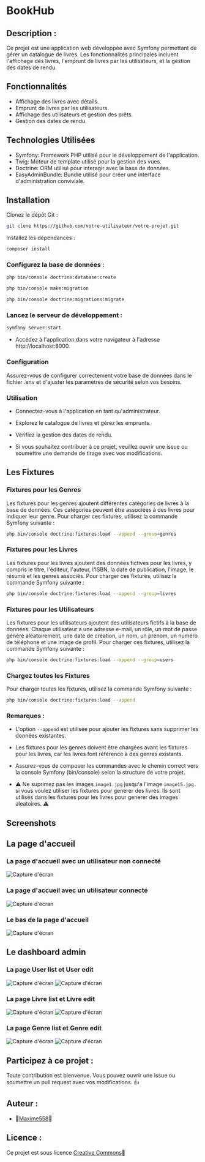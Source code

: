 # BookHub

## Description :

Ce projet est une application web développée avec Symfony permettant de gérer un catalogue de livres. Les fonctionnalités principales incluent l'affichage des livres, l'emprunt de livres par les utilisateurs, et la gestion des dates de rendu.

## Fonctionnalités

- Affichage des livres avec détails.
- Emprunt de livres par les utilisateurs.
- Affichage des utilisateurs et gestion des prêts.
- Gestion des dates de rendu.

## Technologies Utilisées

- Symfony: Framework PHP utilisé pour le développement de l'application.
- Twig: Moteur de template utilisé pour la gestion des vues.
- Doctrine: ORM utilisé pour interagir avec la base de données.
- EasyAdminBundle: Bundle utilisé pour créer une interface d'administration conviviale.

## Installation

Clonez le dépôt Git :

```bash
git clone https://github.com/votre-utilisateur/votre-projet.git
```
Installez les dépendances :

```bash
composer install
```

### Configurez la base de données :


```bash
php bin/console doctrine:database:create
```
```bash
php bin/console make:migration
```
```bash
php bin/console doctrine:migrations:migrate
```

### Lancez le serveur de développement :

```bash
symfony server:start
```

- Accédez à l'application dans votre navigateur à l'adresse http://localhost:8000.


### Configuration
Assurez-vous de configurer correctement votre base de données dans le fichier .env et d'ajuster les paramètres de sécurité selon vos besoins.

### Utilisation
- Connectez-vous à l'application en tant qu'administrateur.
- Explorez le catalogue de livres et gérez les emprunts.
- Vérifiez la gestion des dates de rendu.

- Si vous souhaitez contribuer à ce projet, veuillez ouvrir une issue ou soumettre une demande de tirage avec vos modifications.

## Les Fixtures

### Fixtures pour les Genres

Les fixtures pour les genres ajoutent différentes catégories de livres à la base de données. Ces catégories peuvent être associées à des livres pour indiquer leur genre. Pour charger ces fixtures, utilisez la commande Symfony suivante :

```bash
php bin/console doctrine:fixtures:load --append --group=genres
```

### Fixtures pour les Livres

Les fixtures pour les livres ajoutent des données fictives pour les livres, y compris le titre, l'éditeur, l'auteur, l'ISBN, la date de publication, l'image, le résumé et les genres associés. Pour charger ces fixtures, utilisez la commande Symfony suivante :

```bash
php bin/console doctrine:fixtures:load --append --group=livres
```

### Fixtures pour les Utilisateurs
Les fixtures pour les utilisateurs ajoutent des utilisateurs fictifs à la base de données. Chaque utilisateur a une adresse e-mail, un rôle, un mot de passe généré aléatoirement, une date de création, un nom, un prénom, un numéro de téléphone et une image de profil. Pour charger ces fixtures, utilisez la commande Symfony suivante :

```bash
php bin/console doctrine:fixtures:load --append --group=users
```

### Chargez toutes les Fixtures

Pour charger toutes les fixtures, utilisez la commande Symfony suivante :

```bash
php bin/console doctrine:fixtures:load --append
```

### Remarques :
- L'option ```--append``` est utilisée pour ajouter les fixtures sans supprimer les données existantes.

- Les fixtures pour les genres doivent être chargées avant les fixtures pour les livres, car les livres font référence à des genres existants.

- Assurez-vous de composer les commandes avec le chemin correct vers la console Symfony (bin/console) selon la structure de votre projet.

- ⚠️ Ne suprimez pas les images `image1.jpg` jusqu'a l'image `image15.jpg.` si vous voulez utiliser les fixtures pour generer des livres. Ils sont utilisés dans les fixtures pour les livres pour generer des images aleatoires. ⚠️

## Screenshots

## La page d'accueil

### La page d'accueil avec un utilisateur non connecté
![Capture d'écran](screenshots/screenshot1.png)

### La page d'accueil avec un utilisateur connecté
![Capture d'écran](screenshots/screenshot8.png)

### Le bas de la page d'accueil
![Capture d'écran](screenshots/screenshot9.png)

## Le dashboard admin

### La page User list et User edit
![Capture d'écran](screenshots/screenshot2.png)
![Capture d'écran](screenshots/screenshot5.png)

### La page Livre list et Livre edit

![Capture d'écran](screenshots/screenshot3.png)
![Capture d'écran](screenshots/screenshot6.png)

### La page Genre list et Genre edit

![Capture d'écran](screenshots/screenshot4.png) 
![Capture d'écran](screenshots/screenshot7.png)

## Participez à ce projet :

Toute contribution est bienvenue. Vous pouvez ouvrir une issue ou soumettre un pull request avec vos modifications. 👍

## Auteur :
- 🚀[Maxime558](https://github.com/Maxime558)🚀

## Licence :
Ce projet est sous licence [Creative Commons](LICENCE)📝 